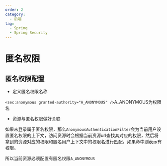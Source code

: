 ```yaml
---
order: 2
category:
  - 后端
tag:
  - Spring
  - Spring Security
---
```

# 匿名权限

## 匿名权限配置

- 定义匿名权限名称

`<sec:anonymous granted-authority="A_ANONYMOUS" />`A_ANONYMOUS为权限名


- 资源与匿名权限做好关联

如果未登录属于匿名权限，那么`AnonymousAuthenticationFilter`会为当前用户设置匿名权限的上下文，访问资源时会根据当前资源url查找其对应的权限，然后将拿到的资源对应的权限和匿名用户上下文中的权限名进行匹配。如果命中则表示有权限。

所以当前资源必须配置有匿名权限`A_ANONYMOUS`


